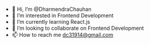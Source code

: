 - 👋 Hi, I’m @DharmendraChauhan
- 👀 I’m interested in Frontend Development
- 🌱 I’m currently learning React.js
- 💞️ I’m looking to collaborate on  Frontend Development
- 📫 How to reach me dc31914@gmail.com

<!---
DharmendraChauhan101/DharmendraChauhan101 is a ✨ special ✨ repository because its `README.md` (this file) appears on your GitHub profile.
You can click the Preview link to take a look at your changes.
--->
